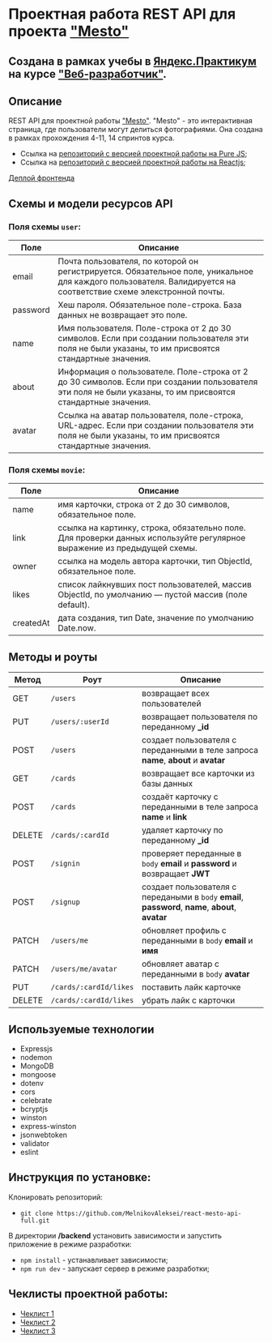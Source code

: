 # Проектная работа REST API для проекта ["Mesto"](https://github.com/MelnikovAleksei/react-mesto-api-full/tree/main/frontend)

## Создана в рамках учебы в [Яндекс.Практикум](https://praktikum.yandex.ru/) на курсе ["Веб-разработчик"](https://praktikum.yandex.ru/web/).

## Описание

REST API для проектной работы ["Mesto"](https://github.com/MelnikovAleksei/react-mesto-api-full/tree/main/frontend). "Mesto" - это интерактивная страница, где пользователи могут делиться фотографиями. Она создана в рамках прохождения 4-11, 14 спринтов курса. 

* Ссылка на [репозиторий с версией проектной работы на Pure JS](https://github.com/MelnikovAleksei/mesto); 
* Ссылка на [репозиторий с версией проектной работы на Reactjs](https://github.com/MelnikovAleksei/react-mesto-api-full/tree/main/frontend); 

[Деплой фронтенда](https://melnikov.students.nomoredomains.icu) 

## Схемы и модели ресурсов API

### Поля схемы `user`:

Поле | Описание
-----|------------
email | Почта пользователя, по которой он регистрируется. Обязательное поле, уникальное для каждого пользователя. Валидируется на соответствие схеме элекстронной почты.
password | Хеш пароля. Обязательное поле-строка. База данных не возвращает это поле.
name | Имя пользователя. Поле-строка от 2 до 30 символов. Если при создании пользователя эти поля не были указаны, то им присвоятся стандартные значения.
about | Информация о пользователе. Поле-строка от 2 до 30 символов. Если при создании пользователя эти поля не были указаны, то им присвоятся стандартные значения.
avatar | Ссылка на аватар пользователя, поле-строка, URL-адрес. Если при создании пользователя эти поля не были указаны, то им присвоятся стандартные значения.

### Поля схемы `movie`:

Поле | Описание
-----|------------
name | имя карточки, строка от 2 до 30 символов, обязательное поле.
link | ссылка на картинку, строка, обязательно поле. Для проверки данных используйте регулярное выражение из предыдущей схемы.
owner | ссылка на модель автора карточки, тип ObjectId, обязательное поле.
likes |  список лайкнувших пост пользователей, массив ObjectId, по умолчанию — пустой массив (поле default).
createdAt |  дата создания, тип Date, значение по умолчанию Date.now.

## Методы и роуты

Метод | Роут | Описание
----- |------|---------
GET | `/users` | возвращает всех пользователей
PUT | `/users/:userId` | возвращает пользователя по переданному **_id**
POST | `/users` | создает пользователя с переданными в теле запроса **name**, **about** и **avatar**
GET | `/cards` | возвращает все карточки из базы данных
POST | `/cards` | создаёт карточку с переданными в теле запроса **name** и **link**
DELETE | `/cards/:cardId` | удаляет карточку по переданному **_id**
POST | `/signin` | проверяет переданные в `body` **email** и **password** и возвращает **JWT**
POST | `/signup` | создает пользователя с передаными в `body` **email**, **password**, **name**, **about**, **avatar**
PATCH | `/users/me` | обновляет профиль  с переданными в `body` **email** и **имя**
PATCH | `/users/me/avatar` | обновляет аватар с переданными в `body` **avatar**
PUT | `/cards/:cardId/likes` | поставить лайк карточке
DELETE | `/cards/:cardId/likes` | убрать лайк с карточки

## Используемые технологии 

* Expressjs
* nodemon
* MongoDB
* mongoose
* dotenv
* cors
* celebrate
* bcryptjs
* winston
* express-winston
* jsonwebtoken
* validator
* eslint

## Инструкция по установке:

Клонировать репозиторий:

* `git clone https://github.com/MelnikovAleksei/react-mesto-api-full.git`

В директории **/backend** установить зависимости и запустить приложение в режиме разработки:

* `npm install` - устанавливает зависимости; 
* `npm run dev` - запускает сервер в режиме разработки;

## Чеклисты проектной работы:

* [Чеклист 1](https://code.s3.yandex.net/web-developer/checklists/new-program/checklist-12/index.html) 
* [Чеклист 2](https://code.s3.yandex.net/web-developer/checklists/new-program/checklist-13/index.html) 
* [Чеклист 3](https://code.s3.yandex.net/web-developer/checklists/new-program/checklist-15/index.html)
